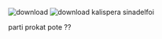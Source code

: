 ![download](https://github.com/user-attachments/assets/bd65ffa0-993b-418b-8150-8c9619715bad)
![download](https://github.com/user-attachments/assets/bd65ffa0-993b-418b-8150-8c9619715bad)
kalispera sinadelfoi 

parti prokat pote ??
